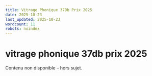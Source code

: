 ```yaml
---
title: Vitrage Phonique 37Db Prix 2025
date: 2025-10-23
last_updated: 2025-10-23
wordcount: 11
robots: noindex
---
```


# vitrage phonique 37db prix 2025

Contenu non disponible – hors sujet.
